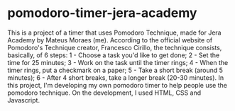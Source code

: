 # pomodoro-timer-jera-academy
This is a project of a timer that uses Pomodoro Technique, made for Jera Academy by Mateus Moraes (me).
According to the official website of Pomodoro's Technique creator, Francesco Cirillo, the technique consists, basically, of 6 steps:
 1 - Choose a task you'd like to get done;
 2 - Set the time for 25 minutes;
 3 - Work on the task until the timer rings;
 4 - When the timer rings, put a checkmark on a paper;
 5 - Take a short break (around 5 minutes);
 6 - After 4 short breaks, take a longer break (20-30 minutes).
In this project, I'm developing my own pomodoro timer to help people use the pomodoro technique.
On the development, I used HTML, CSS and Javascript.
